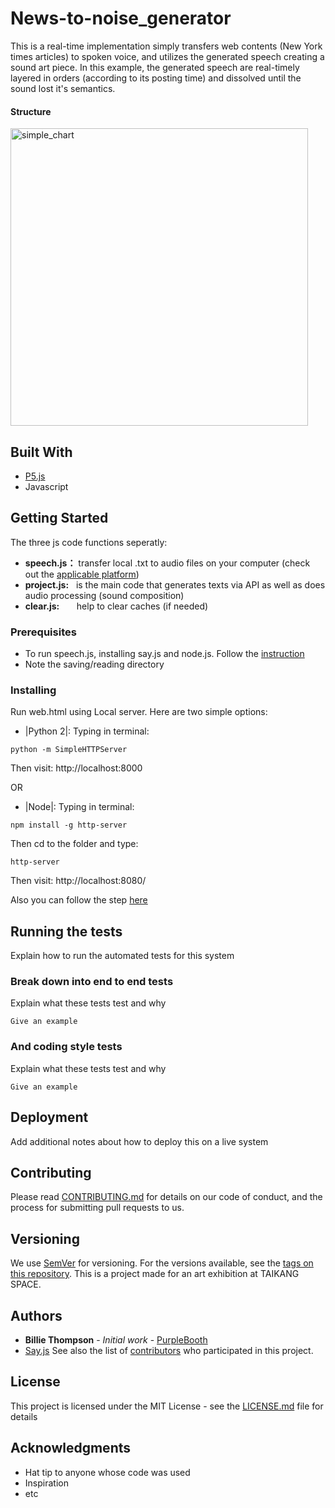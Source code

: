 
# News-to-noise_generator
This is a real-time implementation simply transfers web contents (New York times articles) to spoken voice, and utilizes the generated speech creating a sound art piece. In this example, the generated speech are real-timely layered in orders (according to its posting time) and dissolved until the sound lost it's semantics. 

#### Structure 
<img width="476" alt="simple_chart" src="https://user-images.githubusercontent.com/41480919/43035246-5724dcd0-8cba-11e8-9b2f-f1b1ed77c88f.png">



## Built With
* [P5.js](https://p5js.org/) 
* Javascript

## Getting Started
The three js code functions seperatly:
* **speech.js：** transfer local .txt to audio files on your computer (check out the [applicable platform](https://github.com/Marak/say.js))
* **project.js:** &nbsp;&nbsp;is the main code that generates texts via API as well as does audio processing (sound composition) 
* **clear.js:** &nbsp;&nbsp;&nbsp;&nbsp;&nbsp;&nbsp;help to clear caches (if needed)

### Prerequisites
* To run speech.js, installing say.js and node.js. Follow the [instruction](https://github.com/Marak/say.js)
* Note the saving/reading directory 

### Installing
Run web.html using Local server. Here are two simple options:

* |Python 2|:  Typing in terminal:
```
python -m SimpleHTTPServer
```
Then visit: http://localhost:8000

OR

* |Node|: Typing in terminal: 
```
npm install -g http-server
```
Then cd to the folder and type:
```
http-server
```
Then visit: http://localhost:8080/


Also you can follow the step [here](https://github.com/processing/p5.js/wiki/Local-server)

## Running the tests

Explain how to run the automated tests for this system

### Break down into end to end tests

Explain what these tests test and why

```
Give an example
```

### And coding style tests

Explain what these tests test and why

```
Give an example
```

## Deployment

Add additional notes about how to deploy this on a live system



## Contributing

Please read [CONTRIBUTING.md](https://gist.github.com/PurpleBooth/b24679402957c63ec426) for details on our code of conduct, and the process for submitting pull requests to us.

## Versioning

We use [SemVer](http://semver.org/) for versioning. For the versions available, see the [tags on this repository](https://github.com/your/project/tags). 
This is a project made for an art exhibition at TAIKANG SPACE.

## Authors

* **Billie Thompson** - *Initial work* - [PurpleBooth](https://github.com/PurpleBooth)
* [Say.js](https://github.com/Marak/say.js)
See also the list of [contributors](https://github.com/your/project/contributors) who participated in this project.

## License

This project is licensed under the MIT License - see the [LICENSE.md](LICENSE.md) file for details

## Acknowledgments

* Hat tip to anyone whose code was used
* Inspiration
* etc
